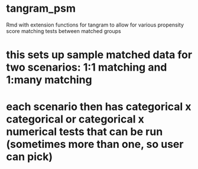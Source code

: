 # tangram_psm
Rmd with extension functions for tangram to allow for various propensity score matching tests between matched groups

# this sets up sample matched data for two scenarios: 1:1 matching and 1:many matching

# each scenario then has categorical x categorical or categorical x numerical tests that can be run (sometimes more than one, so user can pick)
